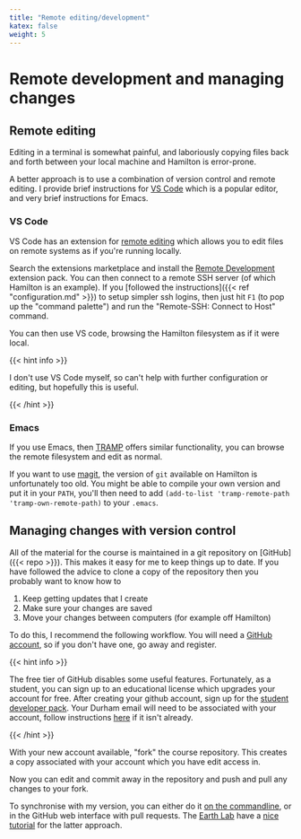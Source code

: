 ```yaml
---
title: "Remote editing/development"
katex: false
weight: 5
---
```


# Remote development and managing changes

## Remote editing

Editing in a terminal is somewhat painful, and laboriously copying
files back and forth between your local machine and Hamilton is
error-prone.

A better approach is to use a combination of version control and
remote editing. I provide brief instructions for [VS
Code](https://code.visualstudio.com) which is a popular editor, and
very brief instructions for Emacs. 

### VS Code

VS Code has an extension for [remote
editing](https://code.visualstudio.com/docs/remote/remote-overview)
which allows you to edit files on remote systems as if you're running
locally.

Search the extensions marketplace and install the [Remote
Development](https://marketplace.visualstudio.com/items?itemName=ms-vscode-remote.vscode-remote-extensionpack)
extension pack. You can then connect to a remote SSH server (of which
Hamilton is an example). If you [followed the instructions]({{< ref
"configuration.md" >}}) to setup simpler ssh logins, then just hit
`F1` (to pop up the "command palette") and run the "Remote-SSH: Connect
to Host" command.

You can then use VS code, browsing the Hamilton filesystem as if it
were local.

{{< hint info >}}

I don't use VS Code myself, so can't help with further configuration
or editing, but hopefully this is useful.

{{< /hint >}}

### Emacs

If you use Emacs, then
[TRAMP](https://www.emacswiki.org/emacs/TrampMode) offers similar
functionality, you can browse the remote filesystem and edit as normal.

If you want to use [magit](https://magit.vc), the version of `git`
available on Hamilton is unfortunately too old. You might be able to
compile your own version and put it in your `PATH`, you'll then need
to add `(add-to-list 'tramp-remote-path 'tramp-own-remote-path)` to
your `.emacs`.


## Managing changes with version control

All of the material for the course is maintained in a git repository
on [GitHub]({{< repo >}}). This makes it easy for me to keep things up
to date. If you have followed the advice to clone a copy of the
repository then you probably want to know how to

1. Keep getting updates that I create
2. Make sure your changes are saved
3. Move your changes between computers (for example off Hamilton)

To do this, I recommend the following workflow. You will need a
[GitHub account](https://github.com), so if you don't have one, go
away and register.

{{< hint info >}}

The free tier of GitHub disables some useful features. Fortunately,
as a student, you can sign up to an educational license which upgrades
your account for free. After creating your github account, sign up for
the [student developer pack](https://education.github.com/pack). Your
Durham email will need to be associated with your account, follow
instructions
[here](https://docs.github.com/en/enterprise/2.15/user/articles/adding-an-email-address-to-your-github-account)
if it isn't already.

{{< /hint >}}

With your new account available, "fork" the course repository. This
creates a copy associated with your account which you have edit access
in.

Now you can edit and commit away in the repository and push and pull
any changes to your fork.

To synchronise with my version, you can either do it [on the
commandline](https://docs.github.com/en/free-pro-team@latest/github/collaborating-with-issues-and-pull-requests/syncing-a-fork),
or in the GitHub web interface with pull requests. The [Earth
Lab](https://www.earthdatascience.org) have a [nice
tutorial](https://www.earthdatascience.org/courses/intro-to-earth-data-science/git-github/github-collaboration/update-github-repositories-with-changes-by-others/)
for the latter approach.
